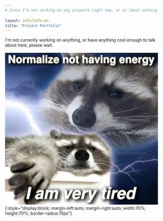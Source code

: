 ```yaml
---
# Since I'm not working on any projects right now, or at least nothing too interesting, this page will not be accesible

layout: info/info-en
title: "Project Portfolio"
---
```


I'm not currently working on anything, or have anything cool enough to talk about here, please wait.
<br><br>
![I'm a tired racoon](/assets/img/IMG_9856.jpg){:style="display:block; margin-left:auto; margin-right:auto; width:70%; height:70%; border-radius:15px"}
